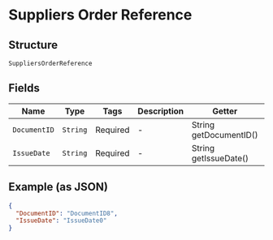 
# Suppliers Order Reference

## Structure

`SuppliersOrderReference`

## Fields

| Name | Type | Tags | Description | Getter | Setter |
|  --- | --- | --- | --- | --- | --- |
| `DocumentID` | `String` | Required | - | String getDocumentID() | setDocumentID(String documentID) |
| `IssueDate` | `String` | Required | - | String getIssueDate() | setIssueDate(String issueDate) |

## Example (as JSON)

```json
{
  "DocumentID": "DocumentID8",
  "IssueDate": "IssueDate0"
}
```

